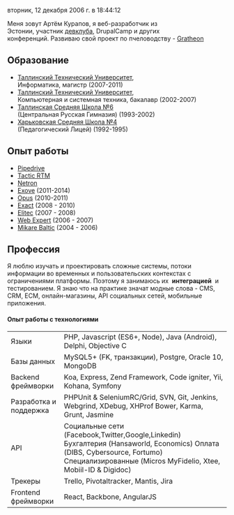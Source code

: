 вторник, 12 декабря 2006 г. в 18:44:12

Меня зовут Артём Курапов, я веб-разработчик из Эстонии, участник [девклуба](http://devclub.eu/), DrupalCamp и других конференций. Развиваю свой проект по пчеловодству - [Gratheon](http://gratheon.com/)

## Образование

- [Таллинский Технический Университет](http://ttu.ee/),  
    Информатика, магистр (2007-2011)
- [Таллинский Технический Университет](http://ttu.ee/),  
    Компьютерная и системная техника, бакалавр (2002-2007)
- [Таллинская Средняя Школа №6  
    ](http://www.kvg.tln.edu.ee/)(Центральная Русская Гимназия) (1993-2002)
- [Харьковская Средняя Школа №4  
    ](http://lyceum4.edu.kh.ua/)(Педагогический Лицей) (1992-1995)

## Опыт работы

- [Pipedrive](https://www.pipedrive.com/)
- [Tactic RTM](https://tacticrealtime.com/)
- [Netron](https://netron.no/)
- [Exove](http://exove.com/) (2011-2014)
- [Opus](http://opus.ee/) (2010-2011)
- [Exact](http://exact.ee/) (2008 - 2010)
- [Elitec](http://elitec.ee/) (2007 - 2008)
- [Web Expert](http://we.ee/) (2006 - 2007)
- [Mikare Baltic](http://mikare.net/) (2004 - 2006)

## Профессия

Я люблю изучать и проектировать сложные системы, потоки информации во временных и пользовательских контекстах с ограничениями платформы. Поэтому я занимаюсь их  ****интеграцией****  и тестированием. Я знаю что на практике значат модные слова - CMS, CRM, ECM, онлайн-магазины, API социальных сетей, мобильные приложения.

#### Опыт работы с технологиями

|                        |                                                                                                                                                                                             |
| ---------------------- | ------------------------------------------------------------------------------------------------------------------------------------------------------------------------------------------- |
| Языки                  | PHP, Javascript (ES6+, Node), Java (Android), Delphi, Objective C                                                                                                                           |
| Базы данных            | MySQL5+ (FK, транзакции), Postgre, Oracle 10, MongoDB                                                                                                                                       |
| Backend фреймворки     | Koa, Express, Zend Framework, Code igniter, Yii, Kohana, Symfony                                                                                                                            |
| Разработка и поддержка | PHPUnit & SeleniumRC/Grid, SVN, Git, Jenkins, Webgrind, XDebug, XHProf Bower, Karma, Grunt, Jasmine                                                                                         |
| API                    | Социальные сети (Facebook,Twitter,Google,Linkedin) Бухгалтерия (Hansaworld, Economics) Оплата (DIBS, Cybersource, Fortumo) Специализированные (Micros MyFidelio, Xtee, Mobiil-ID & Digidoc) |
| Трекеры                | Trello, Pivotaltracker, Mantis, Jira                                                                                                                                                        |
| Frontend фреймворки    | React, Backbone, AngularJS                                                                                                                                                                  |